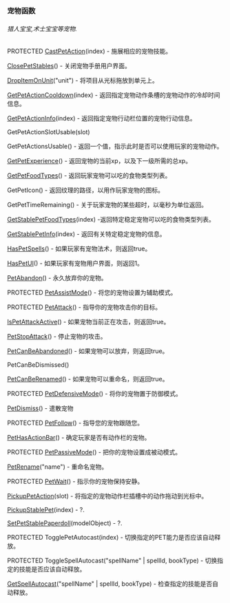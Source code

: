 ### 宠物函数

###### 猎人宝宝,术士宝宝等宠物.

PROTECTED [CastPetAction](https://wow.gamepedia.com/API_CastPetAction)\(index\) - 施展相应的宠物技能。

[ClosePetStables](https://wow.gamepedia.com/API_ClosePetStables)\(\) - 关闭宠物手册用户界面。

[DropItemOnUnit](https://wow.gamepedia.com/API_DropItemOnUnit)\("unit"\) - 将项目从光标拖放到单元上。

[GetPetActionCooldown](https://wow.gamepedia.com/API_GetPetActionCooldown)\(index\) - 返回指定宠物动作条槽的宠物动作的冷却时间信息。

[GetPetActionInfo](https://wow.gamepedia.com/API_GetPetActionInfo)\(index\) - 返回指定宠物行动栏位置的宠物行动信息。

GetPetActionSlotUsable\(slot\)

GetPetActionsUsable\(\) - 返回一个值，指示此时是否可以使用玩家的宠物动作。

[GetPetExperience](https://wow.gamepedia.com/API_GetPetExperience)\(\) - 返回宠物的当前xp，以及下一级所需的总xp。

[GetPetFoodTypes](https://wow.gamepedia.com/API_GetPetFoodTypes)\(\) - 返回玩家宠物可以吃的食物类型列表。

GetPetIcon\(\) - 返回纹理的路径，以用作玩家宠物的图标。

GetPetTimeRemaining\(\) - 关于玩家宠物的某些超时，以毫秒为单位返回。

[GetStablePetFoodTypes](https://wow.gamepedia.com/API_GetStablePetFoodTypes)\(index\) -返回特定稳定宠物可以吃的食物类型列表。

[GetStablePetInfo](https://wow.gamepedia.com/API_GetStablePetInfo)\(index\) - 返回有关特定稳定宠物的信息。

[HasPetSpells](https://wow.gamepedia.com/API_HasPetSpells)\(\) - 如果玩家有宠物法术，则返回true。

[HasPetUI](https://wow.gamepedia.com/API_HasPetUI)\(\) - 如果玩家有宠物用户界面，则返回1。

[PetAbandon](https://wow.gamepedia.com/API_PetAbandon)\(\) - 永久放弃你的宠物。

PROTECTED [PetAssistMode](https://wow.gamepedia.com/API_PetAssistMode)\(\) - 将您的宠物设置为辅助模式。

PROTECTED [PetAttack](https://wow.gamepedia.com/API_PetAttack)\(\) - 指导你的宠物攻击你的目标。

[IsPetAttackActive](https://wow.gamepedia.com/API_IsPetAttackActive)\(\) - 如果宠物当前正在攻击，则返回true。

[PetStopAttack](https://wow.gamepedia.com/API_PetStopAttack)\(\) - 停止宠物的攻击。

[PetCanBeAbandoned](https://wow.gamepedia.com/API_PetCanBeAbandoned)\(\) - 如果宠物可以放弃，则返回true。

PetCanBeDismissed\(\)

[PetCanBeRenamed](https://wow.gamepedia.com/API_PetCanBeRenamed)\(\) - 如果宠物可以重命名，则返回true。

PROTECTED [PetDefensiveMode](https://wow.gamepedia.com/API_PetDefensiveMode)\(\) - 将你的宠物置于防御模式。

[PetDismiss](https://wow.gamepedia.com/API_PetDismiss)\(\) - 遣散宠物

PROTECTED [PetFollow](https://wow.gamepedia.com/API_PetFollow)\(\) - 指导您的宠物跟随您。

[PetHasActionBar](https://wow.gamepedia.com/API_PetHasActionBar)\(\) - 确定玩家是否有动作栏的宠物。

PROTECTED [PetPassiveMode](https://wow.gamepedia.com/API_PetPassiveMode)\(\) - 把你的宠物设置成被动模式。

[PetRename](https://wow.gamepedia.com/API_PetRename)\("name"\) -  重命名宠物。

PROTECTED [PetWait](https://wow.gamepedia.com/API_PetWait)\(\) - 指示你的宠物保持安静。

[PickupPetAction](https://wow.gamepedia.com/API_PickupPetAction)\(slot\) - 将指定的宠物动作栏插槽中的动作拖动到光标中。

[PickupStablePet](https://wow.gamepedia.com/API_PickupStablePet)\(index\) - ?.

[SetPetStablePaperdoll](https://wow.gamepedia.com/API_SetPetStablePaperdoll)\(modelObject\) - ?.

PROTECTED TogglePetAutocast\(index\) - 切换指定的PET能力是否应该自动释放。

PROTECTED ToggleSpellAutocast\("spellName" \| spellId, bookType\) - 切换指定的技能是否应该自动释放。

[GetSpellAutocast](https://wow.gamepedia.com/API_GetSpellAutocast)\("spellName" \| spellId, bookType\) - 检查指定的技能是否自动释放。

